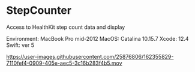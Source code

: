 # StepCounter

Access to HealthKit step count data and display

Environment:
MacBook Pro mid-2012
MacOS: Catalina 10.15.7
Xcode: 12.4
Swift: ver 5


https://user-images.githubusercontent.com/25876806/162355829-7110fef4-0909-405e-aec5-3c16b283f4b5.mov

